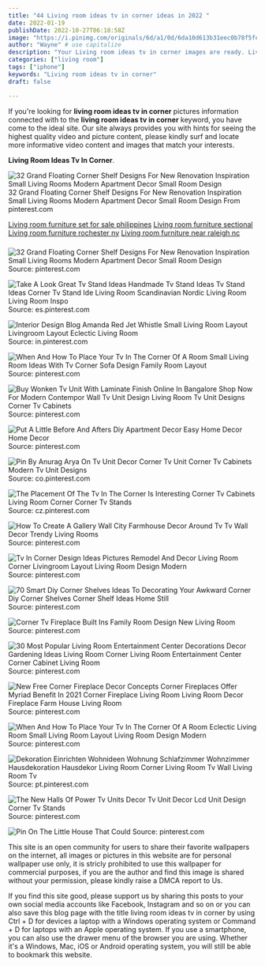 ```yaml
---
title: "44 Living room ideas tv in corner ideas in 2022 "
date: 2022-01-19
publishDate: 2022-10-27T06:18:58Z
image: "https://i.pinimg.com/originals/6d/a1/0d/6da10d613b31eec0b78f5fe73f11ed9b.jpg"
author: "Wayne" # use capitalize
description: "Your Living room ideas tv in corner images are ready. Living room ideas tv in corner are a topic that is being searched for and liked by netizens today. You can Find and Download the Living room ideas tv in corner files here. Download all royalty-free photos."
categories: ["living room"]
tags: ["iphone"]
keywords: "Living room ideas tv in corner"
draft: false

---
```


If you're looking for **living room ideas tv in corner** pictures information connected with to the **living room ideas tv in corner** keyword, you have come to the ideal  site.  Our site always  provides you with  hints  for seeing  the highest  quality video and picture  content, please kindly surf and locate more informative video content and images  that match your interests.

**Living Room Ideas Tv In Corner**. 

![32 Grand Floating Corner Shelf Designs For New Renovation Inspiration Small Living Rooms Modern Apartment Decor Small Room Design](https://i.pinimg.com/564x/02/bf/f3/02bff383050b27a1fe9ee6290e39e8b7.jpg "32 Grand Floating Corner Shelf Designs For New Renovation Inspiration Small Living Rooms Modern Apartment Decor Small Room Design")
32 Grand Floating Corner Shelf Designs For New Renovation Inspiration Small Living Rooms Modern Apartment Decor Small Room Design From pinterest.com

[Living room furniture set for sale philippines](/living-room-furniture-set-for-sale-philippines/)
[Living room furniture sectional](/living-room-furniture-sectional/)
[Living room furniture rochester ny](/living-room-furniture-rochester-ny/)
[Living room furniture near raleigh nc](/living-room-furniture-near-raleigh-nc/)



### 

 


![32 Grand Floating Corner Shelf Designs For New Renovation Inspiration Small Living Rooms Modern Apartment Decor Small Room Design](https://i.pinimg.com/564x/02/bf/f3/02bff383050b27a1fe9ee6290e39e8b7.jpg "32 Grand Floating Corner Shelf Designs For New Renovation Inspiration Small Living Rooms Modern Apartment Decor Small Room Design")
Source: pinterest.com

 

![Take A Look Great Tv Stand Ideas Handmade Tv Stand Ideas Tv Stand Ideas Corner Tv Stand Ide Living Room Scandinavian Nordic Living Room Living Room Inspo](https://i.pinimg.com/originals/48/60/84/48608490c2cd31d7b4bf964770304d79.jpg "Take A Look Great Tv Stand Ideas Handmade Tv Stand Ideas Tv Stand Ideas Corner Tv Stand Ide Living Room Scandinavian Nordic Living Room Living Room Inspo")
Source: es.pinterest.com

 

![Interior Design Blog Amanda Red Jet Whistle Small Living Room Layout Livingroom Layout Eclectic Living Room](https://i.pinimg.com/originals/45/59/9f/45599f4a771be9b0dcd484cd3be8d57b.jpg "Interior Design Blog Amanda Red Jet Whistle Small Living Room Layout Livingroom Layout Eclectic Living Room")
Source: in.pinterest.com

 

![When And How To Place Your Tv In The Corner Of A Room Small Living Room Ideas With Tv Corner Sofa Design Family Room Layout](https://i.pinimg.com/originals/6c/18/68/6c18686a485ab057cb6f40902788b6c5.jpg "When And How To Place Your Tv In The Corner Of A Room Small Living Room Ideas With Tv Corner Sofa Design Family Room Layout")
Source: pinterest.com

 

![Buy Wonken Tv Unit With Laminate Finish Online In Bangalore Shop Now For Modern Contempor Wall Tv Unit Design Living Room Tv Unit Designs Corner Tv Cabinets](https://i.pinimg.com/originals/9d/25/7d/9d257d4f8ea03e22accadab37a6f1af0.jpg "Buy Wonken Tv Unit With Laminate Finish Online In Bangalore Shop Now For Modern Contempor Wall Tv Unit Design Living Room Tv Unit Designs Corner Tv Cabinets")
Source: pinterest.com

 

![Put A Little Before And Afters Diy Apartment Decor Easy Home Decor Home Decor](https://i.pinimg.com/originals/0e/22/63/0e2263db642cb3a7864b2af8dd65c677.jpg "Put A Little Before And Afters Diy Apartment Decor Easy Home Decor Home Decor")
Source: pinterest.com

 

![Pin By Anurag Arya On Tv Unit Decor Corner Tv Unit Corner Tv Cabinets Modern Tv Unit Designs](https://i.pinimg.com/originals/6e/a6/06/6ea606d2856473b187f2b318f4b481b6.jpg "Pin By Anurag Arya On Tv Unit Decor Corner Tv Unit Corner Tv Cabinets Modern Tv Unit Designs")
Source: co.pinterest.com

 

![The Placement Of The Tv In The Corner Is Interesting Corner Tv Cabinets Living Room Corner Corner Tv Stands](https://i.pinimg.com/originals/cf/15/d0/cf15d0d9bd117ff8c3853bffd85e5a0d.jpg "The Placement Of The Tv In The Corner Is Interesting Corner Tv Cabinets Living Room Corner Corner Tv Stands")
Source: cz.pinterest.com

 

![How To Create A Gallery Wall City Farmhouse Decor Around Tv Tv Wall Decor Trendy Living Rooms](https://i.pinimg.com/originals/47/0a/24/470a240e9c50e89e851888e7040718d8.jpg "How To Create A Gallery Wall City Farmhouse Decor Around Tv Tv Wall Decor Trendy Living Rooms")
Source: pinterest.com

 

![Tv In Corner Design Ideas Pictures Remodel And Decor Living Room Corner Livingroom Layout Living Room Design Modern](https://i.pinimg.com/originals/24/3c/a6/243ca6d7b3291b4f5411cf9a19a0f03a.jpg "Tv In Corner Design Ideas Pictures Remodel And Decor Living Room Corner Livingroom Layout Living Room Design Modern")
Source: pinterest.com

 

![70 Smart Diy Corner Shelves Ideas To Decorating Your Awkward Corner Diy Corner Shelves Corner Shelf Ideas Home Still](https://i.pinimg.com/originals/84/94/42/8494427647f433d134fbd35cd5024091.jpg "70 Smart Diy Corner Shelves Ideas To Decorating Your Awkward Corner Diy Corner Shelves Corner Shelf Ideas Home Still")
Source: pinterest.com

 

![Corner Tv Fireplace Built Ins Family Room Design New Living Room](https://i.pinimg.com/originals/ca/c2/81/cac281be4c8662e5c9ac3ce664910919.jpg "Corner Tv Fireplace Built Ins Family Room Design New Living Room")
Source: pinterest.com

 

![30 Most Popular Living Room Entertainment Center Decorations Decor Gardening Ideas Living Room Corner Living Room Entertainment Center Corner Cabinet Living Room](https://i.pinimg.com/originals/cf/c4/d1/cfc4d1b231e243f3e28adbd188f4f422.jpg "30 Most Popular Living Room Entertainment Center Decorations Decor Gardening Ideas Living Room Corner Living Room Entertainment Center Corner Cabinet Living Room")
Source: pinterest.com

 

![New Free Corner Fireplace Decor Concepts Corner Fireplaces Offer Myriad Benefit In 2021 Corner Fireplace Living Room Living Room Decor Fireplace Farm House Living Room](https://i.pinimg.com/736x/c5/a5/ab/c5a5ab9ca0a292eb5091aea8cd81439d.jpg "New Free Corner Fireplace Decor Concepts Corner Fireplaces Offer Myriad Benefit In 2021 Corner Fireplace Living Room Living Room Decor Fireplace Farm House Living Room")
Source: pinterest.com

 

![When And How To Place Your Tv In The Corner Of A Room Eclectic Living Room Small Living Room Layout Living Room Design Modern](https://i.pinimg.com/736x/33/2f/a4/332fa49e6b906dfcdd51a01ff47666d1--eclectic-living-room-small-living-rooms.jpg "When And How To Place Your Tv In The Corner Of A Room Eclectic Living Room Small Living Room Layout Living Room Design Modern")
Source: pinterest.com

 

![Dekoration Einrichten Wohnideen Wohnung Schlafzimmer Wohnzimmer Hausdekoration Hausdekor Living Room Corner Living Room Tv Wall Living Room Tv](https://i.pinimg.com/originals/56/1c/93/561c9353cace8ebff7b57abe0552ab81.jpg "Dekoration Einrichten Wohnideen Wohnung Schlafzimmer Wohnzimmer Hausdekoration Hausdekor Living Room Corner Living Room Tv Wall Living Room Tv")
Source: pt.pinterest.com

 

![The New Halls Of Power Tv Units Decor Tv Unit Decor Lcd Unit Design Corner Tv Stands](https://i.pinimg.com/originals/d7/3f/61/d73f61f2bfc2fdd41717c460f64aa279.jpg "The New Halls Of Power Tv Units Decor Tv Unit Decor Lcd Unit Design Corner Tv Stands")
Source: pinterest.com

 

![Pin On The Little House That Could](https://i.pinimg.com/originals/6d/a1/0d/6da10d613b31eec0b78f5fe73f11ed9b.jpg "Pin On The Little House That Could")
Source: pinterest.com

 

This site is an open community for users to share their favorite wallpapers on the internet, all images or pictures in this website are for personal wallpaper use only, it is stricly prohibited to use this wallpaper for commercial purposes, if you are the author and find this image is shared without your permission, please kindly raise a DMCA report to Us.

If you find this site good, please support us by sharing this posts to your own social media accounts like Facebook, Instagram and so on or you can also save this blog page with the title living room ideas tv in corner by using Ctrl + D for devices a laptop with a Windows operating system or Command + D for laptops with an Apple operating system. If you use a smartphone, you can also use the drawer menu of the browser you are using. Whether it's a Windows, Mac, iOS or Android operating system, you will still be able to bookmark this website.
